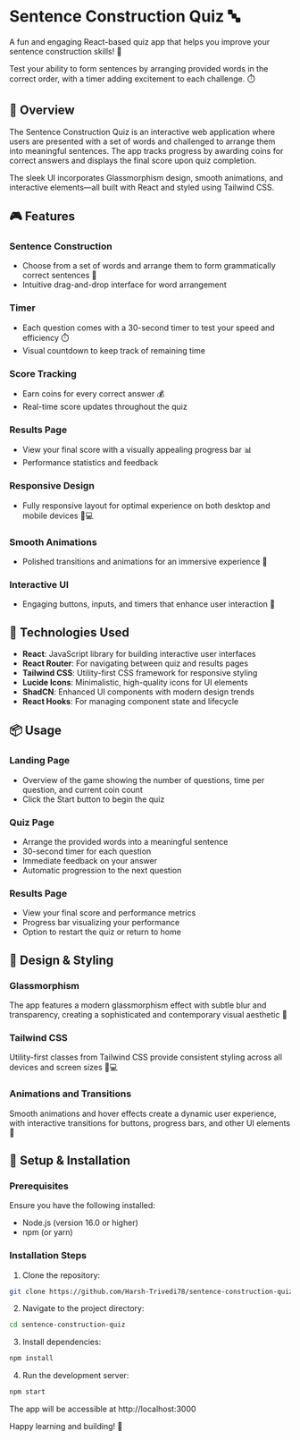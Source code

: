 # Sentence Construction Quiz 🔤

A fun and engaging React-based quiz app that helps you improve your sentence construction skills! 🌟

Test your ability to form sentences by arranging provided words in the correct order, with a timer adding excitement to each challenge. ⏱️



## 📝 Overview

The Sentence Construction Quiz is an interactive web application where users are presented with a set of words and challenged to arrange them into meaningful sentences. The app tracks progress by awarding coins for correct answers and displays the final score upon quiz completion.

The sleek UI incorporates Glassmorphism design, smooth animations, and interactive elements—all built with React and styled using Tailwind CSS.

## 🎮 Features

### Sentence Construction
- Choose from a set of words and arrange them to form grammatically correct sentences 🧩
- Intuitive drag-and-drop interface for word arrangement

### Timer
- Each question comes with a 30-second timer to test your speed and efficiency ⏱️
- Visual countdown to keep track of remaining time

### Score Tracking
- Earn coins for every correct answer 💰
- Real-time score updates throughout the quiz

### Results Page
- View your final score with a visually appealing progress bar 📊
- Performance statistics and feedback

### Responsive Design
- Fully responsive layout for optimal experience on both desktop and mobile devices 📱💻

### Smooth Animations
- Polished transitions and animations for an immersive experience 🌟

### Interactive UI
- Engaging buttons, inputs, and timers that enhance user interaction 🎯

## 🔧 Technologies Used

- **React**: JavaScript library for building interactive user interfaces
- **React Router**: For navigating between quiz and results pages
- **Tailwind CSS**: Utility-first CSS framework for responsive styling
- **Lucide Icons**: Minimalistic, high-quality icons for UI elements
- **ShadCN**: Enhanced UI components with modern design trends
- **React Hooks**: For managing component state and lifecycle

## 📦 Usage

### Landing Page
- Overview of the game showing the number of questions, time per question, and current coin count
- Click the Start button to begin the quiz

### Quiz Page
- Arrange the provided words into a meaningful sentence
- 30-second timer for each question
- Immediate feedback on your answer
- Automatic progression to the next question

### Results Page
- View your final score and performance metrics
- Progress bar visualizing your performance
- Option to restart the quiz or return to home


## 🎨 Design & Styling

### Glassmorphism
The app features a modern glassmorphism effect with subtle blur and transparency, creating a sophisticated and contemporary visual aesthetic 🌿

### Tailwind CSS
Utility-first classes from Tailwind CSS provide consistent styling across all devices and screen sizes 📱💻

### Animations and Transitions
Smooth animations and hover effects create a dynamic user experience, with interactive transitions for buttons, progress bars, and other UI elements 🎨


## 🚀 Setup & Installation

### Prerequisites

Ensure you have the following installed:
- Node.js (version 16.0 or higher)
- npm (or yarn)

### Installation Steps

1. Clone the repository:
```bash
git clone https://github.com/Harsh-Trivedi78/sentence-construction-quiz.git
```

2. Navigate to the project directory:
```bash
cd sentence-construction-quiz
```

3. Install dependencies:
```bash
npm install
```

4. Run the development server:
```bash
npm start
```

The app will be accessible at http://localhost:3000


Happy learning and building! 🚀
